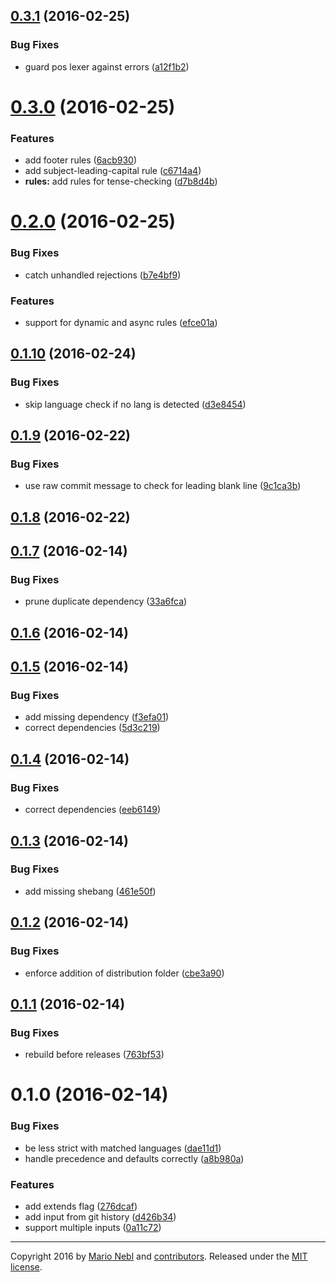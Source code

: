 <a name="0.3.1"></a>
## [0.3.1](https://github.com/marionebl/conventional-changelog-lint/compare/v0.3.0...v0.3.1) (2016-02-25)


### Bug Fixes

* guard pos lexer against errors ([a12f1b2](https://github.com/marionebl/conventional-changelog-lint/commit/a12f1b2))



<a name="0.3.0"></a>
# [0.3.0](https://github.com/marionebl/conventional-changelog-lint/compare/v0.2.0...v0.3.0) (2016-02-25)


### Features

* add footer rules ([6acb930](https://github.com/marionebl/conventional-changelog-lint/commit/6acb930))
* add subject-leading-capital rule ([c6714a4](https://github.com/marionebl/conventional-changelog-lint/commit/c6714a4))
* **rules:** add rules for tense-checking ([d7b8d4b](https://github.com/marionebl/conventional-changelog-lint/commit/d7b8d4b))



<a name="0.2.0"></a>
# [0.2.0](https://github.com/marionebl/conventional-changelog-lint/compare/v0.1.10...v0.2.0) (2016-02-25)


### Bug Fixes

* catch unhandled rejections ([b7e4bf9](https://github.com/marionebl/conventional-changelog-lint/commit/b7e4bf9))

### Features

* support for dynamic and async rules ([efce01a](https://github.com/marionebl/conventional-changelog-lint/commit/efce01a))



<a name="0.1.10"></a>
## [0.1.10](https://github.com/marionebl/conventional-changelog-lint/compare/v0.1.9...v0.1.10) (2016-02-24)


### Bug Fixes

* skip language check if no lang is detected ([d3e8454](https://github.com/marionebl/conventional-changelog-lint/commit/d3e8454))



<a name="0.1.9"></a>
## [0.1.9](https://github.com/marionebl/conventional-changelog-lint/compare/v0.1.8...v0.1.9) (2016-02-22)


### Bug Fixes

* use raw commit message to check for leading blank line ([9c1ca3b](https://github.com/marionebl/conventional-changelog-lint/commit/9c1ca3b))



<a name="0.1.8"></a>
## [0.1.8](https://github.com/marionebl/conventional-changelog-lint/compare/v0.1.7...v0.1.8) (2016-02-22)




<a name="0.1.7"></a>
## [0.1.7](https://github.com/marionebl/conventional-changelog-lint/compare/v0.1.6...v0.1.7) (2016-02-14)


### Bug Fixes

* prune duplicate dependency ([33a6fca](https://github.com/marionebl/conventional-changelog-lint/commit/33a6fca))



<a name="0.1.6"></a>
## [0.1.6](https://github.com/marionebl/conventional-changelog-lint/compare/v0.1.5...v0.1.6) (2016-02-14)




<a name="0.1.5"></a>
## [0.1.5](https://github.com/marionebl/conventional-changelog-lint/compare/v0.1.3...v0.1.5) (2016-02-14)


### Bug Fixes

* add missing dependency ([f3efa01](https://github.com/marionebl/conventional-changelog-lint/commit/f3efa01))
* correct dependencies ([5d3c219](https://github.com/marionebl/conventional-changelog-lint/commit/5d3c219))



<a name="0.1.4"></a>
## [0.1.4](https://github.com/marionebl/conventional-changelog-lint/compare/v0.1.3...v0.1.4) (2016-02-14)


### Bug Fixes

* correct dependencies ([eeb6149](https://github.com/marionebl/conventional-changelog-lint/commit/eeb6149))



<a name="0.1.3"></a>
## [0.1.3](https://github.com/marionebl/conventional-changelog-lint/compare/v0.1.2...v0.1.3) (2016-02-14)


### Bug Fixes

* add missing shebang ([461e50f](https://github.com/marionebl/conventional-changelog-lint/commit/461e50f))



<a name="0.1.2"></a>
## [0.1.2](https://github.com/marionebl/conventional-changelog-lint/compare/v0.1.1...v0.1.2) (2016-02-14)


### Bug Fixes

* enforce addition of distribution folder ([cbe3a90](https://github.com/marionebl/conventional-changelog-lint/commit/cbe3a90))



<a name="0.1.1"></a>
## [0.1.1](https://github.com/marionebl/conventional-changelog-lint/compare/v0.1.0...v0.1.1) (2016-02-14)


### Bug Fixes

* rebuild before releases ([763bf53](https://github.com/marionebl/conventional-changelog-lint/commit/763bf53))



<a name="0.1.0"></a>
# 0.1.0 (2016-02-14)


### Bug Fixes

* be less strict with matched languages ([dae11d1](https://github.com/marionebl/conventional-changelog-lint/commit/dae11d1))
* handle precedence and defaults correctly ([a8b980a](https://github.com/marionebl/conventional-changelog-lint/commit/a8b980a))

### Features

* add extends flag ([276dcaf](https://github.com/marionebl/conventional-changelog-lint/commit/276dcaf))
* add input from git history ([d426b34](https://github.com/marionebl/conventional-changelog-lint/commit/d426b34))
* support multiple inputs ([0a11c72](https://github.com/marionebl/conventional-changelog-lint/commit/0a11c72))





---
Copyright 2016 by [Mario Nebl](https://github.com/marionebl) and [contributors](./graphs/contributors). Released under the [MIT license]('./license.md').
